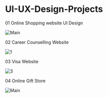# UI-UX-Design-Projects
01 Online Shopping website UI Design

![Main](https://github.com/user-attachments/assets/b84bd0cd-5165-40b7-9fda-20b315354d9f)

02 Career Counselling Website

![1](https://github.com/user-attachments/assets/913395fb-6436-41e7-a151-102146aa2fb1)

03 Visa Website

![3](https://github.com/user-attachments/assets/54e5e753-be41-4778-9bb8-8f54507ff3aa)

04 Online Gift Store

![Main](https://github.com/user-attachments/assets/018dc7cc-1d9d-43d0-a091-4b76715d2e7c)

